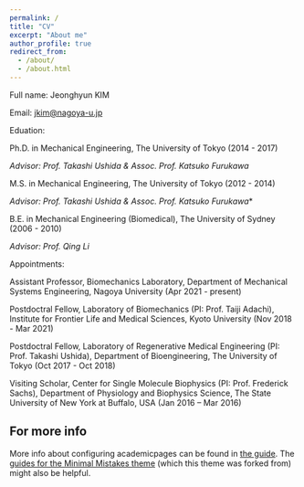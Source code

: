 ```yaml
---
permalink: /
title: "CV"
excerpt: "About me"
author_profile: true
redirect_from: 
  - /about/
  - /about.html
---
```


Full name: Jeonghyun KIM

Email: jkim@nagoya-u.jp

Eduation:

Ph.D. in Mechanical Engineering, The University of Tokyo (2014 - 2017)

*Advisor: Prof. Takashi Ushida & Assoc. Prof. Katsuko Furukawa*

M.S. in Mechanical Engineering, The University of Tokyo (2012 - 2014)

*Advisor: Prof. Takashi Ushida & Assoc. Prof. Katsuko Furukawa**

B.E. in Mechanical Engineering (Biomedical), The University of Sydney (2006 - 2010)

*Advisor: Prof. Qing Li*

Appointments:

Assistant Professor, Biomechanics Laboratory, Department of Mechanical Systems Engineering, Nagoya University (Apr 2021 - present)

Postdoctral Fellow, Laboratory of Biomechanics (PI: Prof. Taiji Adachi), Institute for Frontier Life and Medical Sciences, Kyoto University (Nov 2018 - Mar 2021)

Postdoctral Fellow, Laboratory of Regenerative Medical Engineering (PI: Prof. Takashi Ushida), Department of Bioengineering, The University of Tokyo (Oct 2017 - Oct 2018)

Visiting Scholar, Center for Single Molecule Biophysics (PI: Prof. Frederick Sachs), Department of Physiology and Biophysics Science, The State University of New York at Buffalo, USA (Jan 2016 – Mar 2016)


For more info
------
More info about configuring academicpages can be found in [the guide](https://academicpages.github.io/markdown/). The [guides for the Minimal Mistakes theme](https://mmistakes.github.io/minimal-mistakes/docs/configuration/) (which this theme was forked from) might also be helpful.
